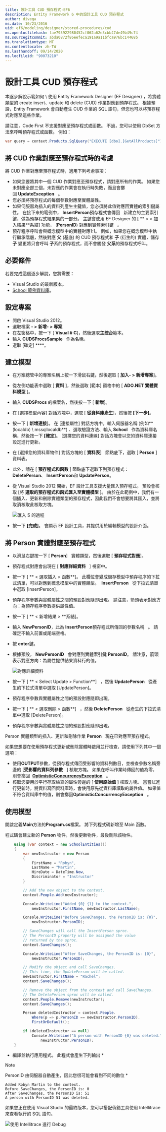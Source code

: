 ```yaml
---
title: 設計工具 CUD 預存程式-EF6
description: Entity Framework 6 中的設計工具 CUD 預存程式
author: divega
ms.date: 10/23/2016
uid: ef6/modeling/designer/stored-procedures/cud
ms.openlocfilehash: fae795922980452cf062a62e3cbb47de49b49c74
ms.sourcegitcommit: abda0872f86eefeca191a9a11bfca976bc14468b
ms.translationtype: MT
ms.contentlocale: zh-TW
ms.lasthandoff: 09/14/2020
ms.locfileid: "90073210"
---
```

# <a name="designer-cud-stored-procedures"></a>設計工具 CUD 預存程式

本逐步解說示範如何 \\ 使用 Entity Framework Designer (EF Designer) ，將實體類型的 create insert、update 和 delete (CUD) 作業對應到預存程式。 根據預設，Entity Framework 會自動產生 CUD 作業的 SQL 語句，但您也可以將預存程式對應至這些作業。  

請注意，Code First 不支援對應至預存程式或函數。 不過，您可以使用 DbSet 方法來呼叫預存程式或函數。 例如：

``` csharp
var query = context.Products.SqlQuery("EXECUTE [dbo].[GetAllProducts]");
```

## <a name="considerations-when-mapping-the-cud-operations-to-stored-procedures"></a>將 CUD 作業對應至預存程式時的考慮

將 CUD 作業對應至預存程式時，適用下列考慮事項：

- 如果您要將其中一個 CUD 作業對應至預存程式，請對應所有的作業。 如果您未對應全部三個，未對應的作業會在執行時失敗，而且會擲回 **UpdateException**   。
- 您必須將預存程式的每個參數對應至實體屬性。
- 如果伺服器為插入的資料列產生主鍵值，您必須將此值對應回實體的索引鍵屬性。 在接下來的範例中， **InsertPerson**預存程式會傳回   新建立的主要索引鍵，做為預存程式結果集的一部分。 主鍵會使用 EF Designer 的 [ ** &lt; &gt; 加入結果**系結] 功能， (**PersonID**) 對應到實體索引鍵   。
- 預存程序呼叫會與概念模型中的實體對應1:1。 例如，如果您在概念模型中執行繼承階層，然後對應 **父** (基底) 的 CUD 預存程式和 **子** (衍生的) 實體，儲存 **子** 變更將只會呼叫 **子**系的預存程式，而不會觸發 **父系**的預存程式呼叫。

## <a name="prerequisites"></a>必要條件

若要完成這個逐步解說，您將需要：

- Visual Studio 的最新版本。
- [School 範例資料庫](xref:ef6/resources/school-database)。

## <a name="set-up-the-project"></a>設定專案

- 開啟 Visual Studio 2012。
- 選取檔案 **- &gt; 新增- &gt; 專案**
- 在左窗格中，按一下 [ **Visual \# C**]，然後選取**主控台**範本。
- 輸入 **CUDSProcsSample**   作為名稱。
- 選取 [確定] ****。

## <a name="create-a-model"></a>建立模型

- 在方案總管中的專案名稱上按一下滑鼠右鍵，然後選取 [ **加入- &gt; 新增專案**]。
- 從左側功能表中選取 [ **資料** ]，然後選取 [範本] 窗格中的 [ **ADO.NET 實體資料模型** ]。
- 輸入 **CUDSProcs** 的檔案名，然後按一下 [ **新增**]。
- 在 [選擇模型內容] 對話方塊中，選取 [ **從資料庫產生**]，然後按 **[下一步]**。
- 按一下 [ **新增連接**]。 在 [連接屬性] 對話方塊中，輸入伺服器名稱 (例如** (localdb) \\ mssqllocaldb**) 、選取驗證方法、輸入 **School**   作為資料庫名稱，然後按一下 **[確定]**。
    [選擇您的資料連線] 對話方塊會以您的資料庫連接設定進行更新。
- 在 [選擇您的資料庫物件] 對話方塊的 [ **資料表**]   節點底下，選取 [ **Person** ] 資料表。
- 此外，請在 [ **預存程式和函數** ] 節點底下選取下列預存程式： **DeletePerson**、 **InsertPerson**和 **UpdatePerson**。
- 從 Visual Studio 2012 開始，EF 設計工具支援大量匯入預存程式。 預設會核取 [將 **選取的預存程式和函式匯入至實體模型** ]。 由於在此範例中，我們有一個插入、更新和刪除實體類型的預存程式，因此我們不會想要將其匯入，並將取消核取此核取方塊。

    ![匯入 S 的過程](~/ef6/media/importsprocs.jpg)

- 按一下 **[完成]**。
    會顯示 EF 設計工具，其提供用於編輯模型的設計介面。

## <a name="map-the-person-entity-to-stored-procedures"></a>將 Person 實體對應至預存程式

- 以滑鼠右鍵按一下 [ **Person**]   實體類型，然後選取 [ **預存程式對應**]。
- 預存程式對應會出現在 [ **對應詳細資料**   ] 視窗中。
- 按一下 [ ** &lt; 選取插入 &gt; 函數**]。
    此欄位會變成儲存模型中預存程序的下拉式清單，可以對應到概念模型中的實體類型。
     **InsertPerson**   從下拉式清單中選取 [InsertPerson]。
- 預存程序參數與實體屬性之間的預設對應隨即出現。 請注意，箭頭表示對應方向：為預存程序參數提供屬性值。
- 按一下 [ ** &lt; 新增結果 &gt; **系結]。
- 輸入 **NewPersonID**，此為 **InsertPerson**預存程式所傳回的參數名稱   。 請確定不輸入前置或尾端空格。
- 按 **enter**鍵。
- 根據預設， **NewPersonID**   會對應到實體索引鍵 **PersonID**。 請注意，箭頭表示對應方向：為屬性提供結果資料行的值。

    ![對應詳細資料](~/ef6/media/mappingdetails.png)

- 按一下 [ ** &lt; Select Update &gt; Function**]   ，然後 **UpdatePerson**   從產生的下拉式清單中選取 [UpdatePerson]。
- 預存程序參數與實體屬性之間的預設對應隨即出現。
- 按一下 [ ** &lt; 選取刪除 &gt; 函數**]   ，然後 **DeletePerson**   從產生的下拉式清單中選取 [DeletePerson]。
- 預存程序參數與實體屬性之間的預設對應隨即出現。

Person 實體類型的插入、更新和刪除作業 **Person**   現在已對應至預存程式。

如果您想要在使用預存程式更新或刪除實體時啟用並行檢查，請使用下列其中一個選項：

- 使用**OUTPUT**參數，從預存程式傳回受影響的資料列數目，並檢查參數名稱旁邊的 [**受影響的資料列參數**   ] 核取方塊。 如果在呼叫作業時傳回的值為零，則會擲回  [**OptimisticConcurrencyException**](https://msdn.microsoft.com/library/system.data.optimisticconcurrencyexception.aspx)   。
- 核取您要用於平行存取檢查的屬性旁邊的 [ **使用原始值** ] 核取方塊。 當嘗試進行更新時，將資料寫回資料庫時，會使用原先從資料庫讀取的屬性值。 如果值不符合資料庫中的值，則會擲回**OptimisticConcurrencyException**   。

## <a name="use-the-model"></a>使用模型

開啟定義**Main**方法的**Program.cs**檔案。 將下列程式碼新增至 Main 函數。

程式碼會建立新的 **Person** 物件，然後更新物件，最後刪除該物件。

``` csharp
    using (var context = new SchoolEntities())
    {
        var newInstructor = new Person
        {
            FirstName = "Robyn",
            LastName = "Martin",
            HireDate = DateTime.Now,
            Discriminator = "Instructor"
        }

        // Add the new object to the context.
        context.People.Add(newInstructor);

        Console.WriteLine("Added {0} {1} to the context.",
            newInstructor.FirstName, newInstructor.LastName);

        Console.WriteLine("Before SaveChanges, the PersonID is: {0}",
            newInstructor.PersonID);

        // SaveChanges will call the InsertPerson sproc.  
        // The PersonID property will be assigned the value
        // returned by the sproc.
        context.SaveChanges();

        Console.WriteLine("After SaveChanges, the PersonID is: {0}",
            newInstructor.PersonID);

        // Modify the object and call SaveChanges.
        // This time, the UpdatePerson will be called.
        newInstructor.FirstName = "Rachel";
        context.SaveChanges();

        // Remove the object from the context and call SaveChanges.
        // The DeletePerson sproc will be called.
        context.People.Remove(newInstructor);
        context.SaveChanges();

        Person deletedInstructor = context.People.
            Where(p => p.PersonID == newInstructor.PersonID).
            FirstOrDefault();

        if (deletedInstructor == null)
            Console.WriteLine("A person with PersonID {0} was deleted.",
                newInstructor.PersonID);
    }
```

- 編譯並執行應用程式。 此程式會產生下列輸出 *

> [!NOTE]
> PersonID 由伺服器自動產生，因此您很可能會看到不同的數位 *

``` Output
Added Robyn Martin to the context.
Before SaveChanges, the PersonID is: 0
After SaveChanges, the PersonID is: 51
A person with PersonID 51 was deleted.
```

如果您正在使用 Visual Studio 的最終版本，您可以搭配偵錯工具使用 Intellitrace 來查看執行的 SQL 語句。

![使用 Intellitrace 進行 Debug](~/ef6/media/intellitrace.png)
